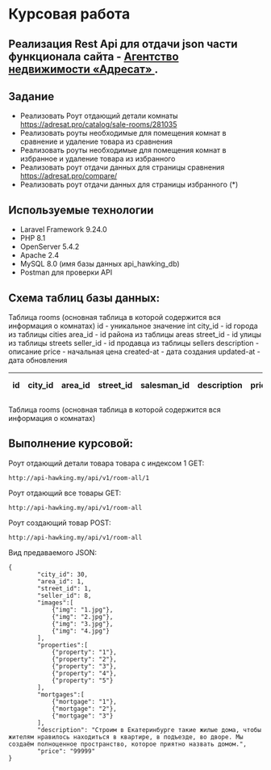 # Курсовая работа
## Реализация Rest Api для отдачи json части функционала сайта - [Агентство недвижимости «Адресат» ](https://adresat.pro/).

## Задание

- Реализовать Роут отдающий детали комнаты https://adresat.pro/catalog/sale-rooms/281035
- Реализовать роуты необходимые для помещения комнат в сравнение и удаление товара из сравнения
- Реализовать роуты необходимые для помещения комнат в избранное и удаление товара из избранного
- Реализовать роут отдачи данных для страницы сравнения https://adresat.pro/compare/
- Реализовать роут отдачи данных для страницы избранного (*)

## Используемые технологии

- Laravel Framework 9.24.0
- PHP 8.1
- OpenServer 5.4.2
- Apache 2.4
- MySQL 8.0 (имя базы данных api_hawking_db)
- Postman для проверки API

## Схема таблиц базы данных:

Таблица rooms (основная таблица в которой содержится вся информация о комнатах)
id - уникальное значение int
city_id - id города из таблицы cities
area_id - id района из таблицы areas
street_id - id улицы из таблицы streets
seller_id - id продавца из таблицы sellers
description - описание
price - начальная цена
created-at - дата создания
updated-at - дата обновления

| id | city_id | area_id | street_id | salesman_id | description | price | created-at| updated-at|                      
|----|---------|---------|-----------|-------------|-------------|-------|-----------|-----------|

Таблица rooms (основная таблица в которой содержится вся информация о комнатах)


## Выполнение курсовой:

Роут отдающий детали товара товара c индексом 1 GET:

```
http://api-hawking.my/api/v1/room-all/1
```

Роут отдающий все товары GET:

```
http://api-hawking.my/api/v1/room-all
```

Роут создающий товар POST:

```
http://api-hawking.my/api/v1/room-all
```

Вид предаваемого JSON:

```
{
        "city_id": 30,
        "area_id": 1,
        "street_id": 1,
        "seller_id": 8,
        "images":[ 
            {"img": "1.jpg"}, 
            {"img": "2.jpg"},
            {"img": "3.jpg"},
            {"img": "4.jpg"} 
        ], 
        "properties":[ 
            {"property": "1"}, 
            {"property": "2"}, 
            {"property": "3"},
            {"property": "4"},
            {"property": "5"}  
        ],
        "mortgages":[
            {"mortgage": "1"},
            {"mortgage": "2"},
            {"mortgage": "3"}
        ],
        "description": "Cтроим в Екатеринбурге такие жилые дома, чтобы жителям нравилось находиться в квартире, в подъезде, во дворе. Мы создаём полноценное пространство, которое приятно назвать домом.",
        "price": "99999"
}
```
